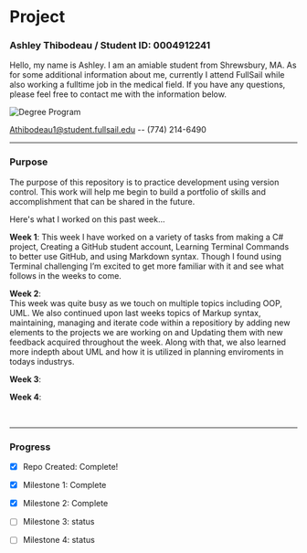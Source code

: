 # Project
### Ashley Thibodeau / Student ID: 0004912241 
 Hello, my name is Ashley. I am an amiable student from Shrewsbury, MA. As for some additional information about me, currently I attend FullSail while also working a fulltime job in the medical field. If you have any questions, please feel free to contact me with the information below.


![Degree Program](https://img.shields.io/badge/degree-web%20design%20%26%20development-blue.svg)


Athibodeau1@student.fullsail.edu -- (774) 214-6490 


---
### Purpose

The purpose of this repository is to practice development using version control. This work will help me begin to build a portfolio of skills and accomplishment that can be shared in the future. 

Here's what I worked on this past week...

**Week 1**: This week I have worked on a variety of tasks from making a C# project, Creating a GitHub student account, Learning Terminal Commands to better use GitHub, and using Markdown syntax. Though I found using Terminal challenging I’m excited to get more familiar with it and see what follows in the weeks to come. 

**Week 2**:    
This week was quite busy as we touch on multiple topics including OOP, UML. We also continued upon last weeks topics of Markup syntax, maintaining, managing and iterate code within a repositiory by adding new elements to the projects we are working on and Updating them with new feedback acquired throughout the week. Along with that, we also learned more indepth about UML and how it is utilized in planning enviroments in todays industrys.  

**Week 3**:    

**Week 4**:   


<br>

---
### Progress

- [X] Repo Created: Complete! 
- [X] Milestone 1: Complete
- [X] Milestone 2: Complete 
- [ ] Milestone 3: status
- [ ] Milestone 4: status






